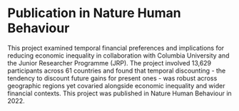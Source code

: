 # Publication in Nature Human Behaviour
This project examined temporal financial preferences and implications for reducing economic inequality in collaboration with Columbia University and the Junior Researcher Programme (JRP). The project involved 13,629 participants across 61 countries and found that temporal discounting - the tendency to discount future gains for present ones - was robust across geographic regions yet covaried alongside economic inequality and wider financial contexts. This project was published in Nature Human Behaviour in 2022.

